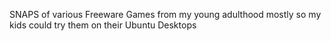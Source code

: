 SNAPS of various Freeware Games from my young adulthood mostly so my kids could try them on their Ubuntu Desktops
